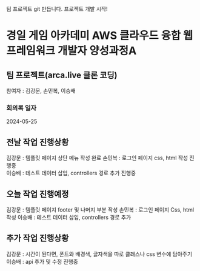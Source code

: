 팀 프로젝트 git 만듭니다.
프로젝트 개발 시작!

# 경일 게임 아카데미 AWS 클라우드 융합 웹 프레임워크 개발자 양성과정A

## 팀 프로젝트(arca.live 클론 코딩)

참여자 : 김강문, 손민복, 이승배

### 회의록 일자

2024-05-25

## 전날 작업 진행상황

김강문 : 템플릿 페이지 상단 메뉴 작성 완료
손민복 : 로그인 페이지 css, html 작성 진행중  
이승배 : 테스트 데이터 삽입, controllers 경로 추가 진행중

## 오늘 작업 진행예정

김강문 : 템플릿 페이지 footer 및 나머지 부분 작성
손민복 : 로그인 페이지 Css, html 작성
이승배 : 테스트 데이터 삽입, controllers 경로 추가

## 추가 작업 진행상황

김강문 : 시간이 된다면, 폰트와 배경색, 글자색을 따로 클래스나 css 변수에 담아주기
이승배 : api 추가 및 수정 진행중
